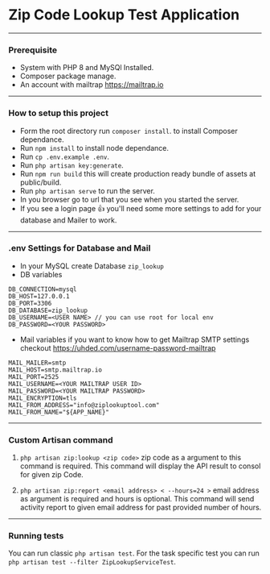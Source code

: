 # Zip Code Lookup Test Application
---

### Prerequisite

- System with PHP 8 and MySQl Installed.
- Composer package manage.
- An account with mailtrap https://mailtrap.io
---

### How to setup this project

- Form the root directory run `composer install`. to install Composer dependance.
- Run `npm install` to install node dependance.
- Run `cp .env.example .env`.
- Run `php artisan key:generate`.
- Run `npm run build` this will create production ready bundle of assets at public/build.
- Run `php artisan serve` to run the server.
- In you browser go to url that you see when you started the server.
- If you see a login page 👍 you'll need some more settings to add for your database and Mailer to work.
---
### .env Settings for Database and Mail
- In your MySQL create Database `zip_lookup`
- DB variables
```
DB_CONNECTION=mysql
DB_HOST=127.0.0.1
DB_PORT=3306
DB_DATABASE=zip_lookup
DB_USERNAME=<USER NAME> // you can use root for local env
DB_PASSWORD=<YOUR PASSWORD>
```
- Mail variables
if you want to know how to get Mailtrap SMTP settings checkout https://uhded.com/username-password-mailtrap
```
MAIL_MAILER=smtp
MAIL_HOST=smtp.mailtrap.io
MAIL_PORT=2525
MAIL_USERNAME=<YOUR MAILTRAP USER ID>
MAIL_PASSWORD=<YOUR MAILTRAP PASSWORD>
MAIL_ENCRYPTION=tls
MAIL_FROM_ADDRESS="info@ziplookuptool.com"
MAIL_FROM_NAME="${APP_NAME}"
```


---
### Custom Artisan command

1) `php artisan zip:lookup <zip code>` zip code as a argument to this command is required.
This command will display the API result to consol for given zip Code.

2) `php artisan zip:report <email address> < --hours=24 >` email address as argument is required and hours is optional.
This command will send activity report to given email address for past provided number of hours.

---
### Running tests 

You can run classic `php artisan test`. 
For the task specific test you can run
`php artisan test --filter ZipLookupServiceTest`.